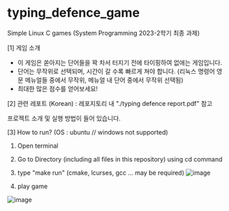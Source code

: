 # typing_defence_game
Simple Linux C games (System Programming 2023-2학기 최종 과제)

[1] 게임 소개
 *   이 게임은 쏟아지는 단어들을 꽉 차서 터지기 전에 타이핑하여 없애는 게임입니다.
 *   단어는 무작위로 선택되며, 시간이 갈 수록 빠르게 쳐야 합니다. (리눅스 명령어 영문 메뉴얼들 중에서 무작위, 메뉴얼 내 단어 중에서 무작위 선택됨)
 *   최대한 많은 점수를 얻어보세요!

[2] 관련 레포트 (Korean) : 레포지토리 내 "./typing defence report.pdf" 참고

프로젝트 소개 및 실행 방법이 들어 있습니다.

[3] How to run?
(OS : ubuntu // windows not supported)
1. Open terminal
2. Go to Directory (including all files in this repository) using cd command
3. type "make run"   (cmake, lcurses, gcc ... may be required)
 ![image](https://github.com/user-attachments/assets/a2cb64c1-c42c-429c-8363-322a3279a5e1) 


4. play game

 ![image](https://github.com/user-attachments/assets/52e88438-f6f6-462b-95a5-d2001738c291)
